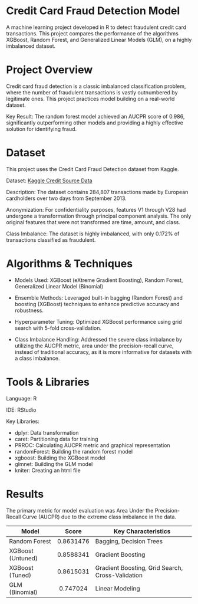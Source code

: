 # Credit Card Fraud Detection Model
A machine learning project developed in R to detect fraudulent credit card transactions. This project compares the performance of the algorithms XGBoost, Random Forest, and Generalized Linear Models (GLM), on a highly imbalanced dataset.

# Project Overview
Credit card fraud detection is a classic imbalanced classification problem, where the number of fraudulent transactions is vastly outnumbered by legitimate ones. This project practices model building on a real-world dataset.

Key Result: The random forest model achieved an AUCPR score of 0.986, significantly outperforming other models and providing a highly effective solution for identifying fraud.

# Dataset
This project uses the Credit Card Fraud Detection dataset from Kaggle.

Dataset: [Kaggle Credit Source Data](https://www.kaggle.com/datasets/whenamancodes/fraud-detection)

Description: The dataset contains 284,807 transactions made by European cardholders over two days from September 2013.

Anonymization: For confidentiality purposes, features V1 through V28 had undergone a transformation through principal component analysis. The only original features that were not transformed are time, amount, and class. 

Class Imbalance: The dataset is highly imbalanced, with only 0.172% of transactions classified as fraudulent.

# Algorithms & Techniques
* Models Used: XGBoost (eXtreme Gradient Boosting), Random Forest, Generalized Linear Model (Binomial)

* Ensemble Methods: Leveraged built-in bagging (Random Forest) and boosting (XGBoost) techniques to enhance predictive accuracy and robustness.

* Hyperparameter Tuning: Optimized XGBoost performance using grid search with 5-fold cross-validation.

* Class Imbalance Handling: Addressed the severe class imbalance by utilizing the AUCPR metric, area under the precision-recall curve, instead of traditional accuracy, as it is more informative for datasets with a class imbalance.

# Tools & Libraries
Language: R

IDE: RStudio

Key Libraries:

* dplyr: Data transformation
* caret: Partitioning data for training
* PRROC: Calculating AUCPR metric and graphical representation
* randomForest: Building the random forest model
* xgboost: Building the XGBoost model
* glmnet: Building the GLM model
* kniter: Creating an html file

# Results
The primary metric for model evaluation was Area Under the Precision-Recall Curve (AUCPR) due to the extreme class imbalance in the data.

|Model|Score|Key Characteristics| 
|---|:---:|---|
|Random Forest| 0.8631476 | Bagging, Decision Trees|
|XGBoost (Untuned)| 0.8588341 | Gradient Boosting|
|XGBoost (Tuned)| 0.8615031 | Gradient Boosting, Grid Search, Cross-Validation|
|GLM (Binomial)| 0.747024 | Linear Modeling|
